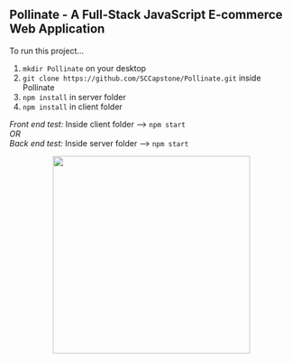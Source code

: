 ## Pollinate - A Full-Stack JavaScript E-commerce Web Application 

To run this project...

1.  `mkdir Pollinate` on your desktop
2.  `git clone https://github.com/SCCapstone/Pollinate.git` inside Pollinate
3.  `npm install` in server folder
4.  `npm install` in client folder

*Front end test:* Inside client folder --> `npm start`
<br /> _OR_
<br> *Back end test:* Inside server folder --> `npm start`

<p align="center">
  <img src="http://www.dcoss.org/dcoss12/resources/usc.jpg" width="350">
 </p>
